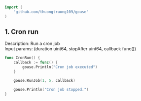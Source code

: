 
# <Badge style='font-size: 1.8rem; text-shadow: 1px 1px 2px rgba(0, 0, 0, 0.3); padding: 0.35rem 0.75rem 0.35rem 0;' type='info' text='🔖 Cron' />


```go
import (
	"github.com/thuongtruong109/gouse"
)
```

## 1. Cron run

Description: Run a cron job<br>Input params: (duration uint64, stopAfter uint64, callback func())<br>

```go
func CronRun() {
	callback := func() {
		gouse.Println("Cron job executed")
	}

	gouse.RunJob(1, 5, callback)

	gouse.Println("Cron job stopped.")
}
```
